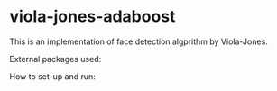 # viola-jones-adaboost

This is an implementation of face detection algprithm by Viola-Jones.

External packages used:

How to set-up and run:

